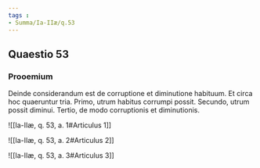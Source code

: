 ```yaml
---
tags : 
- Summa/Ia-IIæ/q.53
---
```


## Quaestio 53

### Prooemium

Deinde considerandum est de corruptione et diminutione habituum. Et circa hoc quaeruntur tria. Primo, utrum habitus corrumpi possit. Secundo, utrum possit diminui. Tertio, de modo corruptionis et diminutionis.

![[Ia-IIæ, q. 53, a. 1#Articulus 1]]

![[Ia-IIæ, q. 53, a. 2#Articulus 2]]

![[Ia-IIæ, q. 53, a. 3#Articulus 3]]

